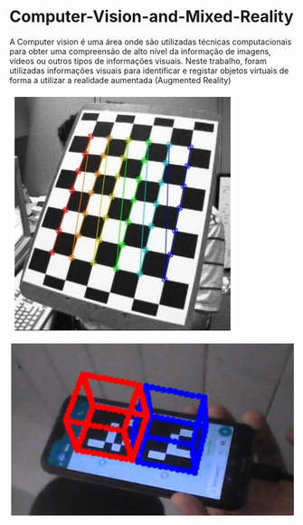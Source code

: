 # Computer-Vision-and-Mixed-Reality
A Computer vision é uma área onde são utilizadas técnicas computacionais para  obter uma compreensão de alto nível da informação de imagens, vídeos ou outros  tipos de informações visuais. Neste trabalho, foram utilizadas informações visuais  para identificar e registar objetos virtuais de forma a utilizar a realidade aumentada (Augmented Reality)


![Alt text](https://github.com/rubenAlbuquerque/Computer-Vision-and-Mixed-Reality/blob/main/calibration.PNG)

![Alt text](https://github.com/rubenAlbuquerque/Computer-Vision-and-Mixed-Reality/blob/main/cubes.PNG)

